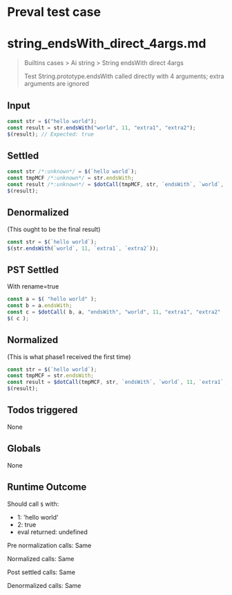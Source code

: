 # Preval test case

# string_endsWith_direct_4args.md

> Builtins cases > Ai string > String endsWith direct 4args
>
> Test String.prototype.endsWith called directly with 4 arguments; extra arguments are ignored

## Input

`````js filename=intro
const str = $("hello world");
const result = str.endsWith("world", 11, "extra1", "extra2");
$(result); // Expected: true
`````


## Settled


`````js filename=intro
const str /*:unknown*/ = $(`hello world`);
const tmpMCF /*:unknown*/ = str.endsWith;
const result /*:unknown*/ = $dotCall(tmpMCF, str, `endsWith`, `world`, 11, `extra1`, `extra2`);
$(result);
`````


## Denormalized
(This ought to be the final result)

`````js filename=intro
const str = $(`hello world`);
$(str.endsWith(`world`, 11, `extra1`, `extra2`));
`````


## PST Settled
With rename=true

`````js filename=intro
const a = $( "hello world" );
const b = a.endsWith;
const c = $dotCall( b, a, "endsWith", "world", 11, "extra1", "extra2" );
$( c );
`````


## Normalized
(This is what phase1 received the first time)

`````js filename=intro
const str = $(`hello world`);
const tmpMCF = str.endsWith;
const result = $dotCall(tmpMCF, str, `endsWith`, `world`, 11, `extra1`, `extra2`);
$(result);
`````


## Todos triggered


None


## Globals


None


## Runtime Outcome


Should call `$` with:
 - 1: 'hello world'
 - 2: true
 - eval returned: undefined

Pre normalization calls: Same

Normalized calls: Same

Post settled calls: Same

Denormalized calls: Same
